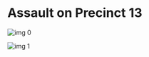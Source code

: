 # Assault on Precinct 13

![img 0](https://i.imgur.com/o338EHo.jpg)

![img 1](https://i.imgur.com/MT0i7yq.png)

